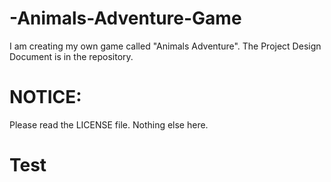 # -Animals-Adventure-Game
I am creating my own game called "Animals Adventure". The Project Design Document is in the repository.
# NOTICE:
Please read the LICENSE file.
Nothing else here.
# Test
